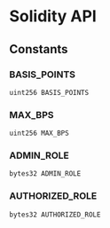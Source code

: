 # Solidity API

## Constants

### BASIS_POINTS

```solidity
uint256 BASIS_POINTS
```

### MAX_BPS

```solidity
uint256 MAX_BPS
```

### ADMIN_ROLE

```solidity
bytes32 ADMIN_ROLE
```

### AUTHORIZED_ROLE

```solidity
bytes32 AUTHORIZED_ROLE
```

